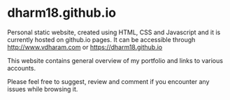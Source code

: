 # dharm18.github.io

Personal static website, created using HTML, CSS and Javascript and it is currently hosted on github.io pages. It can be accessible through http://www.vdharam.com or https://dharm18.github.io

This website contains general overview of my portfolio and links to various accounts.

Please feel free to suggest, review and comment if you encounter any issues while browsing it.
